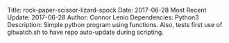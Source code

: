 Title: rock-paper-scissor-lizard-spock
Date: 2017-06-28
Most Recent Update: 2017-06-28
Author: Connor Lenio
Dependencies: Python3
Description: Simple python program using functions. Also, tests first use of gitwatch.sh to have repo auto-update during scripting.

